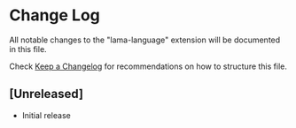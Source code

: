 # Change Log

All notable changes to the "lama-language" extension will be documented in this file.

Check [Keep a Changelog](http://keepachangelog.com/) for recommendations on how to structure this file.

## [Unreleased]

- Initial release